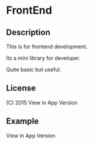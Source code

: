 # FrontEnd

## Description
This is for frontend development.

Its a mini library for developer.

Quite basic but useful.

## License
(C) 2015
View in App Version

## Example
View in App Version
